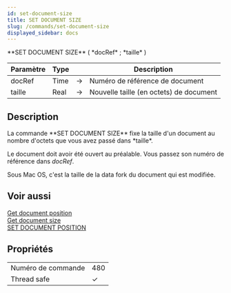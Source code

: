 ```yaml
---
id: set-document-size
title: SET DOCUMENT SIZE
slug: /commands/set-document-size
displayed_sidebar: docs
---
```


<!--REF #_command_.SET DOCUMENT SIZE.Syntax-->**SET DOCUMENT SIZE** ( *docRef* ; *taille* )<!-- END REF-->
<!--REF #_command_.SET DOCUMENT SIZE.Params-->
| Paramètre | Type |  | Description |
| --- | --- | --- | --- |
| docRef | Time | &#8594;  | Numéro de référence de document |
| taille | Real | &#8594;  | Nouvelle taille (en octets) de document |

<!-- END REF-->

## Description 

<!--REF #_command_.SET DOCUMENT SIZE.Summary-->La commande **SET DOCUMENT SIZE** fixe la taille d'un document au nombre d'octets que vous avez passé dans *taille*.<!-- END REF--> 

Le document doit avoir été ouvert au préalable. Vous passez son numéro de référence dans *docRef*.

Sous Mac OS, c'est la taille de la data fork du document qui est modifiée.

## Voir aussi 

[Get document position](get-document-position.md)  
[Get document size](get-document-size.md)  
[SET DOCUMENT POSITION](set-document-position.md)  

## Propriétés

|  |  |
| --- | --- |
| Numéro de commande | 480 |
| Thread safe | &check; |


